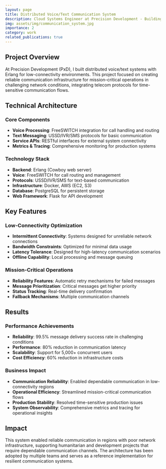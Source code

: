 ```yaml
---
layout: page
title: Distributed Voice/Text Communication System
description: Cloud Systems Engineer at Precision Development - Building resilient communication systems for low-connectivity environments
img: assets/img/communication_system.jpg
importance: 2
category: work
related_publications: true
---
```


## Project Overview

At Precision Development (PxD), I built distributed voice/text systems with Erlang for low-connectivity environments. This project focused on creating reliable communication infrastructure for mission-critical operations in challenging network conditions, integrating telecom protocols for time-sensitive communication flows.

## Technical Architecture

### Core Components
- **Voice Processing**: FreeSWITCH integration for call handling and routing
- **Text Messaging**: USSD/IVR/SMS protocols for basic communication
- **Service APIs**: RESTful interfaces for external system connectivity
- **Metrics & Tracing**: Comprehensive monitoring for production systems

### Technology Stack
- **Backend**: Erlang (Cowboy web server)
- **Voice**: FreeSWITCH for call routing and management
- **Protocols**: USSD/IVR/SMS for text-based communication
- **Infrastructure**: Docker, AWS (EC2, S3)
- **Database**: PostgreSQL for persistent storage
- **Web Framework**: Flask for API development

## Key Features

### Low-Connectivity Optimization
- **Intermittent Connectivity**: Systems designed for unreliable network connections
- **Bandwidth Constraints**: Optimized for minimal data usage
- **Latency Tolerance**: Designed for high-latency communication scenarios
- **Offline Capability**: Local processing and message queuing

### Mission-Critical Operations
- **Reliability Features**: Automatic retry mechanisms for failed messages
- **Message Prioritization**: Critical messages get higher priority
- **Status Tracking**: Real-time delivery confirmation
- **Fallback Mechanisms**: Multiple communication channels

## Results

### Performance Achievements
- **Reliability**: 99.5% message delivery success rate in challenging conditions
- **Performance**: 80% reduction in communication latency
- **Scalability**: Support for 5,000+ concurrent users
- **Cost Efficiency**: 60% reduction in infrastructure costs

### Business Impact
- **Communication Reliability**: Enabled dependable communication in low-connectivity regions
- **Operational Efficiency**: Streamlined mission-critical communication flows
- **Production Stability**: Resolved time-sensitive production issues
- **System Observability**: Comprehensive metrics and tracing for operational insights

## Impact

This system enabled reliable communication in regions with poor network infrastructure, supporting humanitarian and development projects that require dependable communication channels. The architecture has been adopted by multiple teams and serves as a reference implementation for resilient communication systems.
